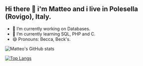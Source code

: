## Hi there 👋 i'm Matteo and i live in Polesella (Rovigo), Italy.

- 🔭 I’m currently working on Databases.
- 🌱 I’m currently learning SQL, PHP and C.
- 😄 Pronouns: Becca, Beck's.

![Matteo's GitHub stats](https://github-readme-stats.vercel.app/api?username=MatteoBeccari05&show_icons=true&theme=transparent)

[![Top Langs](https://github-readme-stats.vercel.app/api/top-langs/?username=MatteoBeccari05&layout=donut&theme=transparent)](https://github.com/MatteoBeccari05/github-readme-stats)

